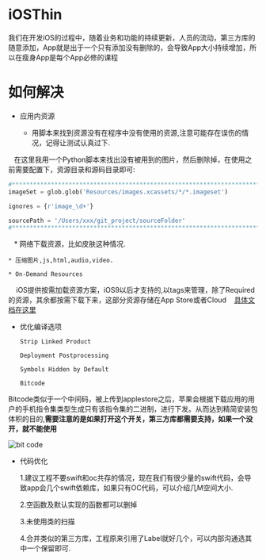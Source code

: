 # iOSThin
我们在开发iOS的过程中，随着业务和功能的持续更新，人员的流动，第三方库的随意添加，App就是出于一个只有添加没有删除的，会导致App大小持续增加，所以在瘦身App是每个App必修的课程

# 如何解决

* 应用内资源

    * 用脚本来找到资源没有在程序中没有使用的资源,注意可能存在误伤的情况，记得让测试认真过下.
    
    在这里我用一个Python脚本来找出没有被用到的图片，然后删除掉，在使用之前需要配置下，资源目录和源码目录即可:
```python
#***************************************************************************
imageSet = glob.glob('Resources/images.xcassets/*/*.imageset')

ignores = {r'image_\d+'}

sourcePath = '/Users/xxx/git_project/sourceFolder'
#***************************************************************************
```
    * 网络下载资源，比如皮肤这种情况.
    
    * 压缩图片,js,html,audio,video.
    
    * On-Demand Resources
    
    iOS提供按需加载资源方案，iOS9以后才支持的,以tags来管理，除了Required的资源，其余都按需下载下来，这部分资源存储在App Store或者Cloud
    [具体文档在这里](https://developer.apple.com/library/content/documentation/FileManagement/Conceptual/On_Demand_Resources_Guide/index.html#//apple_ref/doc/uid/TP40015083-CH2-SW1)
    
* 优化编译选项

    `Strip Linked Product`
    
    `Deployment Postprocessing`
    
    `Symbols Hidden by Default`

    `Bitcode`
     
Bitcode类似于一个中间码，被上传到applestore之后，苹果会根据下载应用的用户的手机指令集类型生成只有该指令集的二进制，进行下发。从而达到精简安装包体积的目的,__需要注意的是如果打开这个开关，第三方库都需要支持，如果一个没开，就不能使用__

![bit code](https://lowlevelbits.org/img/bitcode-demystified/app_thinning.png)
    

* 代码优化

    1.建议工程不要swift和oc共存的情况，现在我们有很少量的swift代码，会导致app会几个swift依赖库，如果只有OC代码，可以介绍几M空间大小.
    
    2.空函数及默认实现的函数都可以删掉
    
    3.未使用类的扫描
    
    
    4.合并类似的第三方库，工程原来引用了Label就好几个，可以内部沟通选其中一个保留即可.
